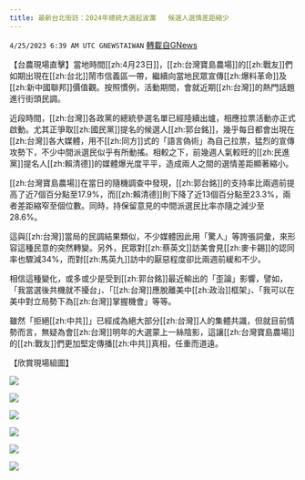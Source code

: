 ```yaml
---
title: 最新台北街訪：2024年總統大選起波瀾   候選人選情差距縮少
---
```

`4/25/2023 6:39 AM UTC GNEWSTAIWAN` [轉載自GNews](https://gnews.org/articles/1250735)

【台農現場直擊】當地時間[[zh:4月23日]]，[[zh:台灣寶島農場]]的[[zh:戰友]]們如期出現在[[zh:台北]]鬧市信義區一帶，繼續向當地民眾宣傳[[zh:爆料革命]]及[[zh:新中國聯邦]]價值觀。按照慣例，活動期間，會就近期[[zh:台灣]]的熱門話題進行街頭民調。

  

近段時間，[[zh:台灣]]各政黨的總統參選名單已經陸續出爐，相應拉票活動亦正式啟動。尤其正爭取[[zh:國民黨]]提名的候選人[[zh:郭台銘]]，幾乎每日都會出現在[[zh:台灣]]各大媒體，用不[[zh:同方]]式的「語言偽術」為自己拉票，猛烈的宣傳攻勢下，不少中間派選民似乎有所動搖。相較之下，前幾週人氣較旺的[[zh:民進黨]]提名人[[zh:賴清德]]的媒體爆光度平平，造成兩人之間的選情差距顯著縮小。

  

[[zh:台灣寶島農場]]在當日的隨機調查中發現，[[zh:郭台銘]]的支持率比兩週前提高了近7個百分點至17.9%，而[[zh:賴清德]]則下降了近13個百分點至23.3%，兩者差距縮窄至個位數。同時，持保留意見的中間派選民比率亦隨之減少至28.6%。

  

這與[[zh:台灣]]當局的民調結果類似，不少媒體因此用「驚人」等誇張詞彙，來形容這種民意的突然轉變。另外，民眾對[[zh:蔡英文]]訪美會見[[zh:麥卡錫]]的認同率也驟減34%，而對[[zh:馬英九]]訪中的厭惡程度卻比兩週前緩和不少。

  

相信這種變化，或多或少是受到[[zh:郭台銘]]最近輸出的「歪論」影響，譬如，「我當選後共機就不擾台」、「[[zh:台灣]]應脫離美中[[zh:政治]]框架」、「我可以在美中對立局勢下為[[zh:台灣]]掌握機會」等等。

  

雖然「拒絕[[zh:中共]]」已經成為絕大部分[[zh:台灣]]人的集體共識，但就目前情勢而言，無疑為會[[zh:台灣]]明年的大選蒙上一絲陰影，這讓[[zh:台灣寶島農場]]的[[zh:戰友]]們更加堅定傳播[[zh:中共]]真相，任重而道遠。

【欣賞現場組圖】

![](https://i.imgur.com/CQLdohd.jpg)

![](https://i.imgur.com/6CMoKfa.jpg)

![](https://i.imgur.com/eFH8paP.jpg)

![](https://i.imgur.com/iuzSNCr.jpg)

![](https://i.imgur.com/bPv4nL0.jpg)

![](https://i.imgur.com/dvN2TqS.jpg)

